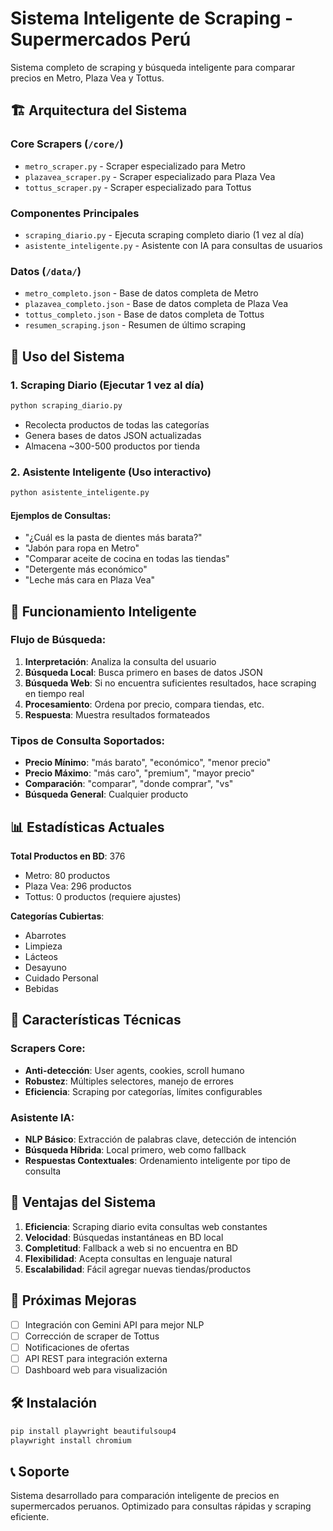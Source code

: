 # Sistema Inteligente de Scraping - Supermercados Perú

Sistema completo de scraping y búsqueda inteligente para comparar precios en Metro, Plaza Vea y Tottus.

## 🏗️ Arquitectura del Sistema

### Core Scrapers (`/core/`)
- `metro_scraper.py` - Scraper especializado para Metro
- `plazavea_scraper.py` - Scraper especializado para Plaza Vea  
- `tottus_scraper.py` - Scraper especializado para Tottus

### Componentes Principales
- `scraping_diario.py` - Ejecuta scraping completo diario (1 vez al día)
- `asistente_inteligente.py` - Asistente con IA para consultas de usuarios

### Datos (`/data/`)
- `metro_completo.json` - Base de datos completa de Metro
- `plazavea_completo.json` - Base de datos completa de Plaza Vea
- `tottus_completo.json` - Base de datos completa de Tottus
- `resumen_scraping.json` - Resumen de último scraping

## 🚀 Uso del Sistema

### 1. Scraping Diario (Ejecutar 1 vez al día)
```bash
python scraping_diario.py
```
- Recolecta productos de todas las categorías
- Genera bases de datos JSON actualizadas
- Almacena ~300-500 productos por tienda

### 2. Asistente Inteligente (Uso interactivo)
```bash
python asistente_inteligente.py
```

#### Ejemplos de Consultas:
- "¿Cuál es la pasta de dientes más barata?"
- "Jabón para ropa en Metro"
- "Comparar aceite de cocina en todas las tiendas"
- "Detergente más económico"
- "Leche más cara en Plaza Vea"

## 🧠 Funcionamiento Inteligente

### Flujo de Búsqueda:
1. **Interpretación**: Analiza la consulta del usuario
2. **Búsqueda Local**: Busca primero en bases de datos JSON
3. **Búsqueda Web**: Si no encuentra suficientes resultados, hace scraping en tiempo real
4. **Procesamiento**: Ordena por precio, compara tiendas, etc.
5. **Respuesta**: Muestra resultados formateados

### Tipos de Consulta Soportados:
- **Precio Mínimo**: "más barato", "económico", "menor precio"
- **Precio Máximo**: "más caro", "premium", "mayor precio"  
- **Comparación**: "comparar", "donde comprar", "vs"
- **Búsqueda General**: Cualquier producto

## 📊 Estadísticas Actuales

**Total Productos en BD**: 376
- Metro: 80 productos
- Plaza Vea: 296 productos
- Tottus: 0 productos (requiere ajustes)

**Categorías Cubiertas**:
- Abarrotes
- Limpieza
- Lácteos
- Desayuno
- Cuidado Personal
- Bebidas

## 🔧 Características Técnicas

### Scrapers Core:
- **Anti-detección**: User agents, cookies, scroll humano
- **Robustez**: Múltiples selectores, manejo de errores
- **Eficiencia**: Scraping por categorías, límites configurables

### Asistente IA:
- **NLP Básico**: Extracción de palabras clave, detección de intención
- **Búsqueda Híbrida**: Local primero, web como fallback
- **Respuestas Contextuales**: Ordenamiento inteligente por tipo de consulta

## 🎯 Ventajas del Sistema

1. **Eficiencia**: Scraping diario evita consultas web constantes
2. **Velocidad**: Búsquedas instantáneas en BD local
3. **Completitud**: Fallback a web si no encuentra en BD
4. **Flexibilidad**: Acepta consultas en lenguaje natural
5. **Escalabilidad**: Fácil agregar nuevas tiendas/productos

## 📝 Próximas Mejoras

- [ ] Integración con Gemini API para mejor NLP
- [ ] Corrección de scraper de Tottus
- [ ] Notificaciones de ofertas
- [ ] API REST para integración externa
- [ ] Dashboard web para visualización

## 🛠️ Instalación

```bash
pip install playwright beautifulsoup4
playwright install chromium
```

## 📞 Soporte

Sistema desarrollado para comparación inteligente de precios en supermercados peruanos.
Optimizado para consultas rápidas y scraping eficiente.
